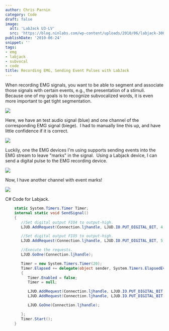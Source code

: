 ```yaml
---
author: Chris Parnin
category: Code
draft: false
image:
  alt: 'LabJack U3-LV'
  src: 'https://blog.ninlabs.com/wp-content/uploads/2010/06/labjack-300x216.jpg'
publishDate: '2010-06-24'
snippet: ''
tags:
- emg
- labjack
- subvocal
- code
title: Recording EMG, Sending Event Pulses with LabJack
---
```


When recording EMG signals, you want to be able to segment and associate those signals with certain events, e.g., the presentation of a stimuli.  Because one of my goals is to recognize subvocalized words, it is even more important to get tight segmentation.

[](https://blog.ninlabs.com/wp-content/uploads/2010/06/subvocal.png)[![](https://blog.ninlabs.com/wp-content/uploads/2010/06/emg.png)](https://blog.ninlabs.com/wp-content/uploads/2010/06/emg.png)[](https://blog.ninlabs.com/wp-content/uploads/2010/06/labjack.jpg)

Here, we have an test audio signal (blue) and one channel of the corresponding EMG signal (biege).  I had to manually line this up, and have little confidence if it is correct.

[![](https://blog.ninlabs.com/wp-content/uploads/2010/06/subvocal.png)](http://blog.ninlabs.com/wp-content/uploads/2010/06/subvocal.png)

Luckily, one the EMG devices I'm using supports sending events into the EMG stream to leave "marks" in the signal.  Using a Labjack device, I can send a digital pulse to the EMG recording device.

[![](https://blog.ninlabs.com/wp-content/uploads/2010/06/labjack-300x216.jpg)](http://blog.ninlabs.com/wp-content/uploads/2010/06/labjack.jpg)

Now, I have another channel with event marks!

[![](https://blog.ninlabs.com/wp-content/uploads/2010/06/events.png)](http://blog.ninlabs.com/wp-content/uploads/2010/06/events.png)

C# Code for Labjack.

```c#
    static System.Timers.Timer Timer;
    internal static void SendSignal()
    {
       //Set digital output FIO4 to output-high.
       LJUD.AddRequest(Connection.ljhandle, LJUD.IO.PUT_DIGITAL_BIT, 4, 1, 0, 0);

       //Set digital output FIO5 to output-high.
       LJUD.AddRequest(Connection.ljhandle, LJUD.IO.PUT_DIGITAL_BIT, 5, 1, 0, 0);

       //Execute the requests.
       LJUD.GoOne(Connection.ljhandle);

       Timer = new System.Timers.Timer(20);
       Timer.Elapsed += delegate(object sender, System.Timers.ElapsedEventArgs e)
       {
          Timer.Enabled = false;
          Timer = null;

          LJUD.AddRequest(Connection.ljhandle, LJUD.IO.PUT_DIGITAL_BIT, 5, 0, 0, 0);
          LJUD.AddRequest(Connection.ljhandle, LJUD.IO.PUT_DIGITAL_BIT, 4, 0, 0, 0);

          LJUD.GoOne(Connection.ljhandle);

       };
       Timer.Start();
    }
```